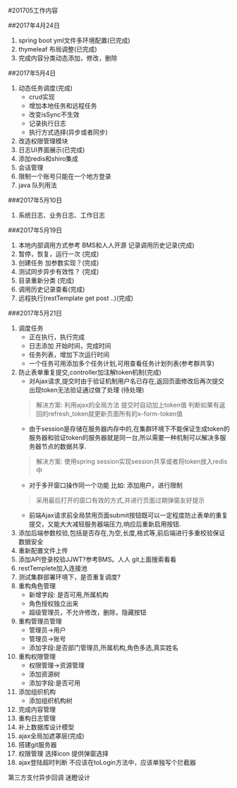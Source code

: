 #201705工作内容

##2017年4月24日
1. spring boot yml文件多环境配置(已完成)
2. thymeleaf 布局调整(已完成)
3. 完成内容分类动态添加，修改，删除

##2017年5月4日
1. 动态任务调度(完成)
	- crud实现
	- 增加本地任务和远程任务
	- 改变isSync不生效
	- 记录执行日志
	- 执行方式选择(异步或者同步)
2. 改造权限管理模块
3. 日志UI界面展示(已完成)
4. 添加redis和shiro集成
5. 会话管理
6. 限制一个账号只能在一个地方登录
7. java 队列用法

###2017年5月10日
1. 系统日志、业务日志、工作日志

###2017年5月19日
1. 本地内部调用方式参考 BMS和人人开源 记录调用历史记录(完成)
2. 暂停，恢复，运行一次 (完成)
3. 创建任务 加参数实现？(完成)
4. 测试同步异步有效性？ (完成)
5. 目录重新分类 (完成)
6. 调用历史记录查看(完成)
7. 远程执行(restTemplate  get post ..)(完成)

###2017年5月21日
1. 调度任务
	- 正在执行，执行完成
    - 日志添加 开始时间，完成时间
	- 任务列表，增加下次运行时间
	- 一个任务可用添加多个任务计划,可用查看任务计划列表(参考群共享)
2. 防止表单重复提交,controller加注解token机制(完成)
 	- 对Ajax请求,提交时由于验证机制用户名已存在,返回页面修改后再次提交出现token无法验证通过做了处理 (待处理)
    > 解决方案: 利用ajax的全局方法 提交时自动加上token值 判断如果有返回的refresh_token就更新页面所有的x-form-token值
    - 由于session是存储在服务器内存中的,在集群环境下不能保证生成token的服务器和验证token的服务器就是同一台,所以需要一种机制可以解决多服务器节点的数据共享. 
    > 解决方案: 使用spring session实现session共享或者将token放入redis中
    - 对于多开窗口操作同一个功能 比如: 添加用户，进行限制
    > 采用最后打开的窗口有效的方式,并进行页面过期弹窗友好提示
    - 前端Ajax请求前全局禁用页面submit按钮既可以一定程度防止表单的重复提交，又能大大减轻服务器端压力,响应后重新启用按钮.
3. 添加后端参数校验,包括是否存在,为空,长度,格式等,前后端进行多重校验保证数据安全
4. 重新配置文件上传
5. 添加API登录校验JJWT?参考BMS。人人 git上面搜索看看
6. restTemplete加入连接池
7. 测试集群部署环境下，是否重复调度?
8. 重构角色管理
	- 新增字段: 是否可用,所属机构
	- 角色授权独立出来
	- 超级管理员，不允许修改，删除，隐藏按钮
9. 重构管理员管理
	- 管理员→用户
	- 管理员→账号
	- 添加字段:是否部门管理员,所属机构,角色多选,真实姓名
10. 重构权限管理
	- 权限管理→资源管理
	- 添加资源树
	- 添加字段:是否可用
11. 添加组织机构
	- 添加组织机构树
12. 完成内容管理
13. 重构日志管理
14. 补上数据库设计模型
15. ajax全局加遮罩层(完成)
16. 搭建git服务器
17. 权限管理 选择icon 提供弹窗选择
24. ajax登陆超时判断 不应该在toLogin方法中，应该单独写个拦截器

第三方支付异步回调  迷瞪设计

	
